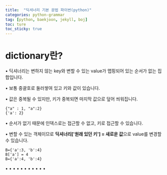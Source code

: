 ```yaml
---
title:  "딕셔너리 기본 문법 파이썬(python)"
categories: python-grammar
tag: [python, baekjoon, jekyll, boj]
toc: ture
toc_sticky: true
---
```

# dictionary란?
• 딕셔너리는 변하지 않는 key와 변할 수 있는 value가 맵핑되어 있는 순서가 없는 집합입니다.  


• 보통 중괄호로 둘러쌓여 있고 키와 값이 있습니다.  


• 값은 중복될 수 있지만, 키가 중복되면 마지막 값으로 덮어 씌워집니다.
```
{"a" : 1, "a":2}
{'a': 2}
```
• 순서가 없기 때문에 인덱스로는 접근할 수 없고, 키로 접근할 수 있습니다.  


• 변할 수 있는 객체이므로 **딕셔너리['원래 있던 키'] = 새로운 값**으로 value를 변경할 수 있습니다.
```
B={'a':3, 'b':4}
B['a'] = 4
B={'a':4, 'b':4}
```
•
•
•
•
•
•
•
•
•
•
•